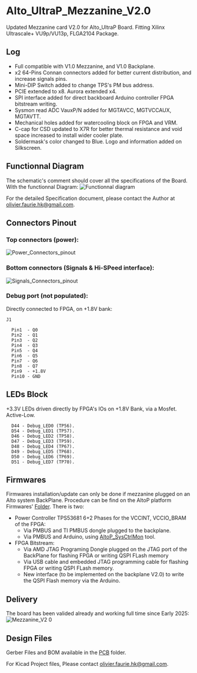 # Alto_UltraP_Mezzanine_V2.0
Updated Mezzanine card V2.0 for Alto_UltraP Board.
Fitting Xilinx Ultrascale+ VU9p/VU13p, FLGA2104 Package. 

## Log
- Full compatible with V1.0 Mezzanine, and V1.0 Backplane.
- x2 64-Pins Connan connectors added for better current distribution, and increase signals pins.
- Mini-DIP Switch added to change TPS's PM bus address.
- PCIE extended to x8. Aurora extended x4.
- SPI interface added for direct backboard Arduino controller FPGA bitstream writing.
- Sysmon read ADC VauxP/N added for MGTAVCC, MGTVCCAUX, MGTAVTT. 
- Mechanical holes added for watercooling block on FPGA and VRM.
- C-cap for CSD updated to X7R for better thermal resistance and void space increased to install wider cooler plate. 
- Soldermask's color changed to Blue. Logo and information added on Silkscreen.


## Functionnal Diagram

The schematic's comment should cover all the specifications of the Board. With the functionnal Diagram:
![Functionnal diagram](https://github.com/user-attachments/assets/de3472aa-66f2-4ac5-90fc-c60a2c354b5f)

For the detailed Specification document, please contact the Author at  [olivier.faurie.hk@gmail.com](olivier.faurie.hk@gmail.com).

## Connectors Pinout

### Top connectors (power):
![Power_Connectors_pinout](https://github.com/user-attachments/assets/4e53e351-56f5-4b88-be38-f49f8134b5ce)


### Bottom connectors (Signals & Hi-SPeed interface):
![Signals_Connectors_pinout](https://github.com/user-attachments/assets/aba93dd3-d2cf-459c-aa6f-54e08342bde9)

### Debug port (not populated):
Directly connected to FPGA, on +1.8V bank:
```
J1

  Pin1  - Q0
  Pin2  - Q1
  Pin3  - Q2
  Pin4  - Q3
  Pin5  - Q4
  Pin6  - Q5
  Pin7  - Q6
  Pin8  - Q7
  Pin9  - +1.8V
  Pin10 - GND
```

## LEDs Block
+3.3V LEDs driven directly by FPGA's IOs on +1.8V Bank, via a Mosfet. Active-Low.
```
  D44 - Debug_LED0 (TP56).
  D54 - Debug_LED1 (TP57).
  D46 - Debug_LED2 (TP58).
  D47 - Debug_LED3 (TP59).
  D48 - Debug_LED4 (TP67).
  D49 - Debug_LED5 (TP68).
  D50 - Debug_LED6 (TP69).
  D51 - Debug_LED7 (TP70).
```
## Firmwares

Firmwares installation/update can only be done if mezzanine plugged on an Alto system BackPlane. Procedure can be find on the AltoP platform Firmwares' [Folder](https://github.com/OlivierHK/Alto_UltraP_Board_V1.0/tree/main/Firmwares). There is two:

- Power Controller TPS53681 6+2 Phases for the VCCINT, VCCIO_BRAM of the FPGA:
  - Via PMBUS and TI PMBUS dongle plugged to the backplane.
  - Via PMBUS and Arduino, using [AltoP_SysCtrlMon](https://github.com/OlivierHK/AltoP_SysCtrlMon) tool. 
- FPGA Bitstream:
  - Via AMD JTAG Programing Dongle plugged on the JTAG port of the BackPlane for flashing FPGA or writing QSPI FLash memory
  - Via USB cable and embedded JTAG programming cable for flashing FPGA or writing QSPI FLash memory.
  - New interface (to be implemented on the backplane V2.0) to write the QSPI Flash memory via the Arduino.

## Delivery

The board has been valided already and working full time since Early 2025:
![Mezzanine_V2 0](https://github.com/user-attachments/assets/6f760b17-e291-44ea-aef2-f8fb70d67586)

## Design Files

Gerber Files and BOM available in the [PCB](https://github.com/OlivierHK/Alto_UltraP_Mezzanine_V2.0/tree/main/PCB) folder.

For Kicad Project files, Please contact [olivier.faurie.hk@gmail.com](olivier.faurie.hk@gmail.com).
